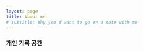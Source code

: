 ```yaml
---
layout: page
title: About me
# subtitle: Why you'd want to go on a date with me
---
```


### 개인 기록 공간 
